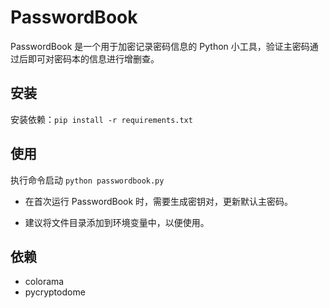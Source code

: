 # PasswordBook

PasswordBook 是一个用于加密记录密码信息的 Python 小工具，验证主密码通过后即可对密码本的信息进行增删查。

## 安装

安装依赖：```pip install -r requirements.txt```


## 使用

执行命令启动 ```python passwordbook.py```

- 在首次运行 PasswordBook 时，需要生成密钥对，更新默认主密码。

- 建议将文件目录添加到环境变量中，以便使用。

## 依赖

- colorama
- pycryptodome
